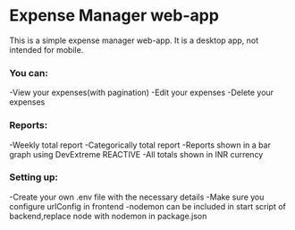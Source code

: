 # Expense Manager web-app

This is a simple expense manager web-app. It is a desktop app, not intended for mobile.

### You can:

-View your expenses(with pagination)
-Edit your expenses
-Delete your expenses

### Reports:

-Weekly total report
-Categorically total report
-Reports shown in a bar graph using DevExtreme REACTIVE
-All totals shown in INR currency

### Setting up:

-Create your own .env file with the necessary details
-Make sure you configure urlConfig in frontend
-nodemon can be included in start script of backend,replace node with nodemon in package.json
